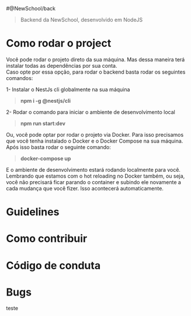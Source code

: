 #@NewSchool/back
> Backend da NewSchool, desenvolvido em NodeJS

# Como rodar o project

Você pode rodar o projeto direto da sua máquina. Mas dessa
maneira terá instalar todas as dependências por sua conta.  
Caso opte por essa opção, para rodar o backend basta rodar
os seguintes comandos:

1- Instalar o NestJs cli globalmente na sua máquina  
>**npm i -g @nestjs/cli**

2- Rodar o comando para iniciar o ambiente de desenvolvimento local
>**npm run start:dev**

Ou, você pode optar por rodar o projeto via Docker. Para isso precisamos 
que você tenha instalado o Docker e o Docker Compose na sua máquina.
Após isso basta rodar o seguinte comando:

>**docker-compose up**

E o ambiente de desenvolvimento estará rodando localmente para você. Lembrando
que estamos com o hot reloading no Docker também, ou seja, você não precisará
ficar parando o container e subindo ele novamente a cada mudança que você fizer.
Isso acontecerá automaticamente.

# Guidelines

# Como contribuir

# Código de conduta

# Bugs
teste
